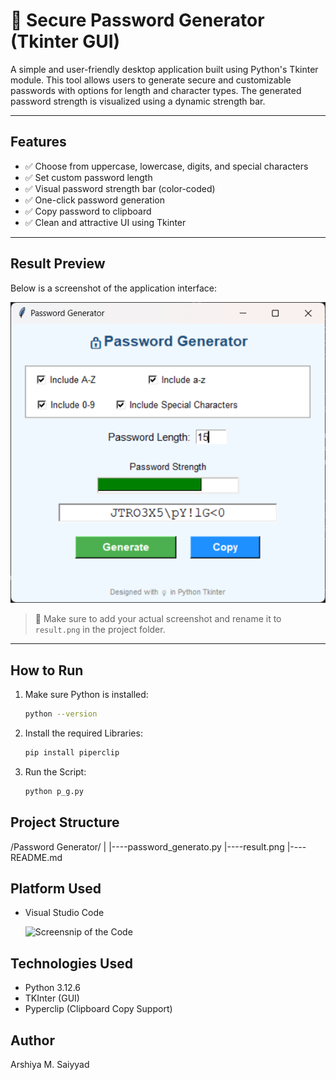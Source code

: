 # 🔐 Secure Password Generator (Tkinter GUI)

A simple and user-friendly desktop application built using Python's Tkinter module. This tool allows users to generate secure and customizable passwords with options for length and character types. The generated password strength is visualized using a dynamic strength bar.

---

## Features

- ✅ Choose from uppercase, lowercase, digits, and special characters 
- ✅ Set custom password length 
- ✅ Visual password strength bar (color-coded) 
- ✅ One-click password generation 
- ✅ Copy password to clipboard 
- ✅ Clean and attractive UI using Tkinter

---

## Result Preview

Below is a screenshot of the application interface:

![Password Generator Result](result.png)

> 📌 Make sure to add your actual screenshot and rename it to `result.png` in the project folder.

---

## How to Run

1. Make sure Python is installed:
   ```bash
   python --version
2. Install the required Libraries:
   ```bash
   pip install piperclip
3. Run the Script:
   ```bash
   python p_g.py

## Project Structure

/Password Generator/
|
|----password_generato.py
|----result.png
|----README.md

## Platform Used

* Visual Studio Code

  ![Screensnip of the Code](vscode.png)
  

## Technologies Used

* Python 3.12.6
* TKInter (GUI)
* Pyperclip (Clipboard Copy Support)
  
## Author

Arshiya M. Saiyyad
   
   

